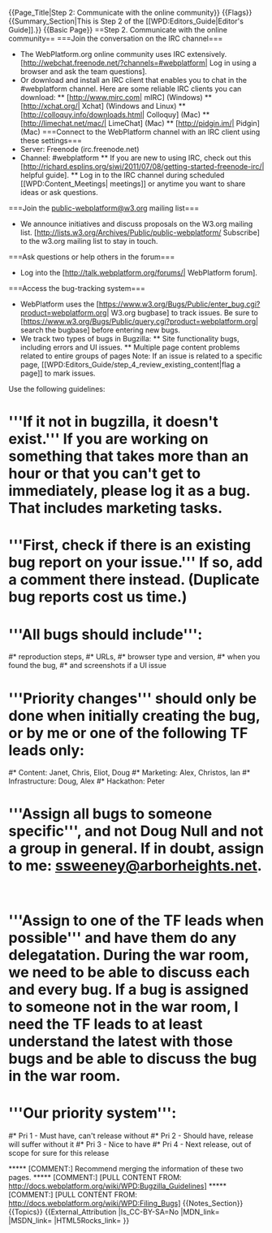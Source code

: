 {{Page_Title|Step 2: Communicate with the online community}}
{{Flags}}
{{Summary_Section|This is Step 2 of the [[WPD:Editors_Guide|Editor's Guide]].}}
{{Basic Page}}
==Step 2. Communicate with the online community==
===Join the conversation on the IRC channel===
* The WebPlatform.org online community uses IRC extensively. [http://webchat.freenode.net/?channels=#webplatform| Log in using a browser and ask the team questions].
* Or download and install an IRC client that enables you to chat in the #webplatform channel. Here are some reliable IRC clients you can download:
** [http://www.mirc.com| mIRC] (Windows)
** [http://xchat.org/| Xchat] (Windows and Linux)
** [http://colloquy.info/downloads.html| Colloquy] (Mac)
** [http://limechat.net/mac/| LimeChat] (Mac)
** [http://pidgin.im/| Pidgin] (Mac)
===Connect to the WebPlatform channel with an IRC client using these settings===
* Server: Freenode (irc.freenode.net)
* Channel: #webplatform
** If you are new to using IRC, check out this [http://richard.esplins.org/siwi/2011/07/08/getting-started-freenode-irc/| helpful guide].
** Log in to the IRC channel during scheduled [[WPD:Content_Meetings| meetings]] or anytime you want to share ideas or ask questions. 

===Join the public-webplatform@w3.org mailing list===
* We announce initiatives and discuss proposals on the W3.org mailing list. [http://lists.w3.org/Archives/Public/public-webplatform/ Subscribe] to the w3.org mailing list to stay in touch.

===Ask questions or help others in the forum===
* Log into the [http://talk.webplatform.org/forums/| WebPlatform forum].

===Access the bug-tracking system===
* WebPlatform uses the [https://www.w3.org/Bugs/Public/enter_bug.cgi?product=webplatform.org| W3.org bugbase] to track issues. Be sure to [https://www.w3.org/Bugs/Public/query.cgi?product=webplatform.org| search the bugbase] before entering new bugs.
* We track two types of bugs in Bugzilla:
** Site functionality bugs, including errors and UI issues.
** Multiple page content problems related to entire groups of pages 
 Note: If an issue is related to a specific page, [[WPD:Editors_Guide/step_4_review_existing_content|flag a page]] to mark issues.

Use the following guidelines:

# '''If it not in bugzilla, it doesn't exist.'''  If you are working on something that takes more than an hour or that you can't get to immediately, please log it as a bug.  That includes marketing tasks.
# '''First, check if there is an existing bug report on your issue.''' If so, add a comment there instead. (Duplicate bug reports cost us time.) 
# '''All bugs should include''': 
#* reproduction steps, 
#* URLs, 
#* browser type and version, 
#* when you found the bug, 
#* and screenshots if a UI issue
# '''Priority changes''' should only be done when initially creating the bug, or by me or one of the following TF leads only:
#* Content: Janet, Chris, Eliot, Doug
#* Marketing: Alex, Christos, Ian
#* Infrastructure: Doug, Alex
#* Hackathon: Peter
# '''Assign all bugs to someone specific''', and not Doug Null and not a group in general.  If in doubt, assign to me: ssweeney@arborheights.net.<br /><br />
# '''Assign to one of the TF leads when possible''' and have them do any delegatation.  During the war room, we need to be able to discuss each and every bug.  If a bug is assigned to someone not in the war room, I need the TF leads to at least understand the latest with those bugs and be able to discuss the bug in the war room.
# '''Our priority system''': 
#* Pri 1 - Must have, can't release without
#* Pri 2 - Should have, release will suffer without it
#* Pri 3 - Nice to have
#* Pri 4 - Next release, out of scope for sure for this release

***** [COMMENT:] Recommend merging the information of these two pages. 
***** [COMMENT:] [PULL CONTENT FROM: http://docs.webplatform.org/wiki/WPD:Bugzilla_Guidelines]
***** [COMMENT:] [PULL CONTENT FROM: http://docs.webplatform.org/wiki/WPD:Filing_Bugs]
{{Notes_Section}}
{{Topics}}
{{External_Attribution
|Is_CC-BY-SA=No
|MDN_link=
|MSDN_link=
|HTML5Rocks_link=
}}